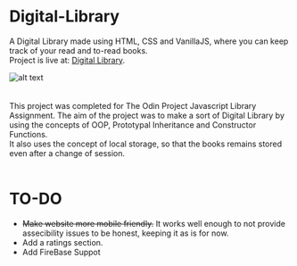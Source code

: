 # Digital-Library
A Digital Library made using HTML, CSS and VanillaJS, where you can keep track of your read and to-read books.  
Project is live at: [Digital Library](https://pret3nti0u5.github.io/Digital-Library/).  

![alt text](https://media.giphy.com/media/XFvOPi3Ff0wWGCZLFu/giphy.gif)  
<br></br>
This project was completed for The Odin Project Javascript Library Assignment.
The aim of the project was to make a sort of Digital Library by using the concepts of OOP, Prototypal Inheritance and Constructor Functions.  
It also uses the concept of local storage, so that the books remains stored even after a change of session.
<br></br>

# TO-DO
<ul>  
  <li><del>Make website more mobile friendly.</del> It works well enough to not provide assecibility issues to be honest, keeping it as is for now.</li>
  <li>Add a ratings section.</li>
  <li>Add FireBase Suppot</li>
</ul>
